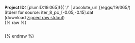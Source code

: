 **Project ID:** [plumID:19.065]({{ '/' | absolute_url }}eggs/19/065/)  
Stderr for source:  iter_8_pc_[-0.05,-0.15].dat   
(download [zipped raw stdout](iter_8_pc_[-0.05,-0.15].dat.plumed.stdout.txt.zip))  
{% raw %}
<pre>
</pre>
{% endraw %}
